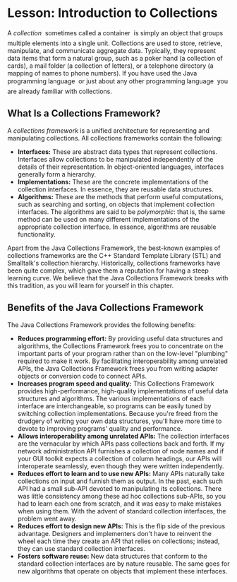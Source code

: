 
# Lesson: Introduction to Collections

A *collection* &#151; sometimes called a container &#151; is simply an object that groups multiple elements into a single unit. Collections are used to store, retrieve, manipulate, and communicate aggregate data. Typically, they represent data items that form a natural group, such as a poker hand (a collection of cards), a mail folder (a collection of letters), or a telephone directory (a mapping of names to phone numbers). If you have used the Java programming language &#151; or just about any other programming language &#151; you are already familiar with collections.

## What Is a Collections Framework?

A *collections framework* is a unified architecture for representing and manipulating collections. All collections frameworks contain the following:

- **Interfaces:** These are abstract data types that represent collections. Interfaces allow collections to be manipulated independently of the details of their representation. In object-oriented languages, interfaces generally form a hierarchy.
- **Implementations:** These are the concrete implementations of the collection interfaces. In essence, they are reusable data structures.
- **Algorithms:** These are the methods that perform useful computations, such as searching and sorting, on objects that implement collection interfaces. The algorithms are said to be *polymorphic*: that is, the same method can be used on many different implementations of the appropriate collection interface. In essence, algorithms are reusable functionality.

Apart from the Java Collections Framework, the best-known examples of collections frameworks are the C++ Standard Template Library (STL) and Smalltalk's collection hierarchy. Historically, collections frameworks have been quite complex, which gave them a reputation for having a steep learning curve. We believe that the Java Collections Framework breaks with this tradition, as you will learn for yourself in this chapter.

## Benefits of the Java Collections Framework

The Java Collections Framework provides the following benefits:

- **Reduces programming effort:** By providing useful data structures and algorithms, the Collections Framework frees you to concentrate on the important parts of your program rather than on the low-level "plumbing" required to make it work. By facilitating interoperability among unrelated APIs, the Java Collections Framework frees you from writing adapter objects or conversion code to connect APIs.
- **Increases program speed and quality:** This Collections Framework provides high-performance, high-quality implementations of useful data structures and algorithms. The various implementations of each interface are interchangeable, so programs can be easily tuned by switching collection implementations. Because you're freed from the drudgery of writing your own data structures, you'll have more time to devote to improving programs' quality and performance.
- **Allows interoperability among unrelated APIs:** The collection interfaces are the vernacular by which APIs pass collections back and forth. If my network administration API furnishes a collection of node names and if your GUI toolkit expects a collection of column headings, our APIs will interoperate seamlessly, even though they were written independently.
- **Reduces effort to learn and to use new APIs:** Many APIs naturally take collections on input and furnish them as output. In the past, each such API had a small sub-API devoted to manipulating its collections. There was little consistency among these ad hoc collections sub-APIs, so you had to learn each one from scratch, and it was easy to make mistakes when using them. With the advent of standard collection interfaces, the problem went away.
- **Reduces effort to design new APIs:** This is the flip side of the previous advantage. Designers and implementers don't have to reinvent the wheel each time they create an API that relies on collections; instead, they can use standard collection interfaces.
- **Fosters software reuse:** New data structures that conform to the standard collection interfaces are by nature reusable. The same goes for new algorithms that operate on objects that implement these interfaces.
